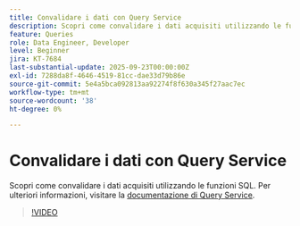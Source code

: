 ```yaml
---
title: Convalidare i dati con Query Service
description: Scopri come convalidare i dati acquisiti utilizzando le funzioni SQL.
feature: Queries
role: Data Engineer, Developer
level: Beginner
jira: KT-7684
last-substantial-update: 2025-09-23T00:00:00Z
exl-id: 7288da8f-4646-4519-81cc-dae33d79b86e
source-git-commit: 5e4a5bca092813aa92274f8f630a345f27aac7ec
workflow-type: tm+mt
source-wordcount: '38'
ht-degree: 0%

---
```


# Convalidare i dati con Query Service

Scopri come convalidare i dati acquisiti utilizzando le funzioni SQL. Per ulteriori informazioni, visitare la [documentazione di Query Service](https://experienceleague.adobe.com/en/docs/experience-platform/query/home).

>[!VIDEO](https://video.tv.adobe.com/v/333415?learn=on&enablevpops)
